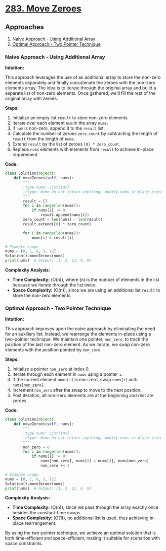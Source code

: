 # [283. Move Zeroes](https://leetcode.com/problems/move-zeroes/)

## Approaches
1. [Naive Approach - Using Additional Array](#naive-approach)
2. [Optimal Approach - Two Pointer Technique](#optimal-approach)

### Naive Approach - Using Additional Array

**Intuition:**

This approach leverages the use of an additional array to store the non-zero elements separately and finally concatenate the zeroes with the non-zero elements array. The idea is to iterate through the original array and build a separate list of non-zero elements. Once gathered, we'll fill the rest of the original array with zeroes.

**Steps:**

1. Initialize an empty list `result` to store non-zero elements.
2. Iterate over each element `num` in the array `nums`.
3. If `num` is non-zero, append it to the `result` list.
4. Calculate the number of zeroes `zero_count` by subtracting the length of `result` from the length of `nums`.
5. Extend `result` by the list of zeroes `[0] * zero_count`.
6. Replace `nums` elements with elements from `result` to achieve in-place requirement.

**Code:**

```python
class Solution(object):
    def moveZeroes(self, nums):
        """
        :type nums: List[int]
        :rtype: None Do not return anything, modify nums in-place instead.
        """
        result = []
        for i in range(len(nums)):
            if nums[i] != 0:
                result.append(nums[i])
        zero_count = len(nums) - len(result)
        result.extend([0] * zero_count)

        for i in range(len(nums)):
            nums[i] = result[i]

# Example usage
nums = [0, 1, 0, 3, 12]
Solution().moveZeroes(nums)
print(nums)  # Output: [1, 3, 12, 0, 0]
```

**Complexity Analysis:**

- **Time Complexity:** \(O(n)\), where \(n\) is the number of elements in the list because we iterate through the list twice.
- **Space Complexity:** \(O(n)\), since we are using an additional list `result` to store the non-zero elements.

### Optimal Approach - Two Pointer Technique

**Intuition:**

This approach improves upon the naive approach by eliminating the need for an auxiliary list. Instead, we rearrange the elements in-place using a two-pointer technique. We maintain one pointer, `non_zero`, to track the position of the last non-zero element. As we iterate, we swap non-zero elements with the position pointed by `non_zero`.

**Steps:**

1. Initialize a pointer `non_zero` at index 0.
2. Iterate through each element in `nums` using a pointer `i`.
3. If the current element `nums[i]` is non-zero, swap `nums[i]` with `nums[non_zero]`.
4. Increment `non_zero` after the swap to move to the next position.
5. Post iteration, all non-zero elements are at the beginning and rest are zeroes.

**Code:**

```python
class Solution(object):
    def moveZeroes(self, nums):
        """
        :type nums: List[int]
        :rtype: None Do not return anything, modify nums in-place instead.
        """
        non_zero = 0
        for i in range(len(nums)):
            if nums[i] != 0:
                nums[non_zero], nums[i] = nums[i], nums[non_zero]
                non_zero += 1

# Example usage
nums = [0, 1, 0, 3, 12]
Solution().moveZeroes(nums)
print(nums)  # Output: [1, 3, 12, 0, 0]
```

**Complexity Analysis:**

- **Time Complexity:** \(O(n)\), since we pass through the array exactly once besides the constant-time swaps.
- **Space Complexity:** \(O(1)\), no additional list is used, thus achieving in-place rearrangement.

By using the two-pointer technique, we achieve an optimal solution that is both time-efficient and space-efficient, making it suitable for scenarios with space constraints.
